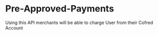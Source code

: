 # Pre-Approved-Payments
Using this API merchants will be able to charge User from their Cofred Account
